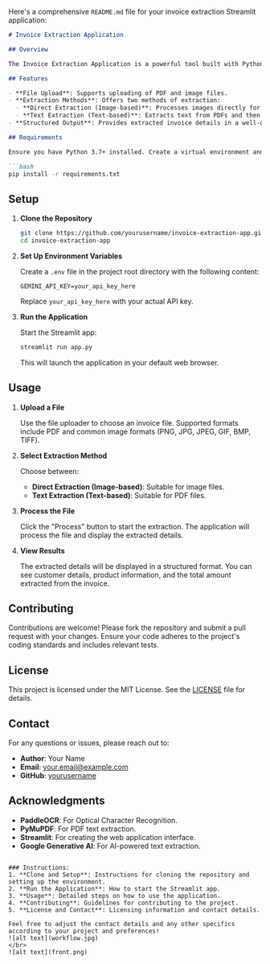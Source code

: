 Here's a comprehensive `README.md` file for your invoice extraction Streamlit application:

```markdown
# Invoice Extraction Application

## Overview

The Invoice Extraction Application is a powerful tool built with Python and Streamlit that allows users to extract and process invoice details from various file types, including PDFs and images. This application leverages Optical Character Recognition (OCR) and Generative AI to provide structured data from invoices.

## Features

- **File Upload**: Supports uploading of PDF and image files.
- **Extraction Methods**: Offers two methods of extraction:
  - **Direct Extraction (Image-based)**: Processes images directly for extraction.
  - **Text Extraction (Text-based)**: Extracts text from PDFs and then processes the text.
- **Structured Output**: Provides extracted invoice details in a well-organized JSON format.

## Requirements

Ensure you have Python 3.7+ installed. Create a virtual environment and install the necessary packages listed in `requirements.txt`:

```bash
pip install -r requirements.txt
```

## Setup

1. **Clone the Repository**

   ```bash
   git clone https://github.com/yourusername/invoice-extraction-app.git
   cd invoice-extraction-app
   ```

2. **Set Up Environment Variables**

   Create a `.env` file in the project root directory with the following content:

   ```env
   GEMINI_API_KEY=your_api_key_here
   ```

   Replace `your_api_key_here` with your actual API key.

3. **Run the Application**

   Start the Streamlit app:

   ```bash
   streamlit run app.py
   ```

   This will launch the application in your default web browser.

## Usage

1. **Upload a File**

   Use the file uploader to choose an invoice file. Supported formats include PDF and common image formats (PNG, JPG, JPEG, GIF, BMP, TIFF).

2. **Select Extraction Method**

   Choose between:
   - **Direct Extraction (Image-based)**: Suitable for image files.
   - **Text Extraction (Text-based)**: Suitable for PDF files.

3. **Process the File**

   Click the "Process" button to start the extraction. The application will process the file and display the extracted details.

4. **View Results**

   The extracted details will be displayed in a structured format. You can see customer details, product information, and the total amount extracted from the invoice.

## Contributing

Contributions are welcome! Please fork the repository and submit a pull request with your changes. Ensure your code adheres to the project's coding standards and includes relevant tests.

## License

This project is licensed under the MIT License. See the [LICENSE](LICENSE) file for details.

## Contact

For any questions or issues, please reach out to:

- **Author**: Your Name
- **Email**: your.email@example.com
- **GitHub**: [yourusername](https://github.com/yourusername)

## Acknowledgments

- **PaddleOCR**: For Optical Character Recognition.
- **PyMuPDF**: For PDF text extraction.
- **Streamlit**: For creating the web application interface.
- **Google Generative AI**: For AI-powered text extraction.

```

### Instructions:
1. **Clone and Setup**: Instructions for cloning the repository and setting up the environment.
2. **Run the Application**: How to start the Streamlit app.
3. **Usage**: Detailed steps on how to use the application.
4. **Contributing**: Guidelines for contributing to the project.
5. **License and Contact**: Licensing information and contact details.

Feel free to adjust the contact details and any other specifics according to your project and preferences!
![alt text](workflow.jpg)
</br>
![alt text](front.png)